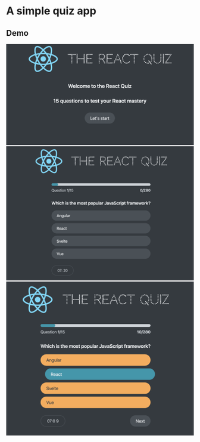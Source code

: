 # A simple quiz app

## Demo

![](./public/image1.png)
![](./public/image2.png)
![](./public/image3.png)
